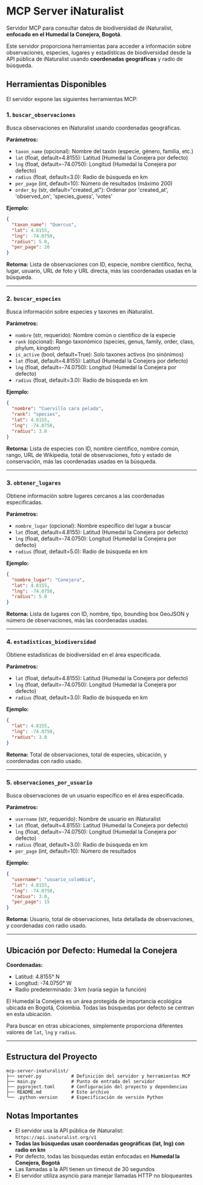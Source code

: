 # MCP Server iNaturalist

Servidor MCP para consultar datos de biodiversidad de iNaturalist, **enfocado en el Humedal la Conejera, Bogotá**.

Este servidor proporciona herramientas para acceder a información sobre observaciones, especies, lugares y estadísticas de biodiversidad desde la API pública de iNaturalist usando **coordenadas geográficas** y radio de búsqueda.

## Herramientas Disponibles

El servidor expone las siguientes herramientas MCP:

### 1. `buscar_observaciones`

Busca observaciones en iNaturalist usando coordenadas geográficas.

**Parámetros:**
- `taxon_name` (opcional): Nombre del taxón (especie, género, familia, etc.)
- `lat` (float, default=4.8155): Latitud (Humedal la Conejera por defecto)
- `lng` (float, default=-74.0750): Longitud (Humedal la Conejera por defecto)
- `radius` (float, default=3.0): Radio de búsqueda en km
- `per_page` (int, default=10): Número de resultados (máximo 200)
- `order_by` (str, default="created_at"): Ordenar por 'created_at', 'observed_on', 'species_guess', 'votes'

**Ejemplo:**
```json
{
  "taxon_name": "Quercus",
  "lat": 4.8155,
  "lng": -74.0750,
  "radius": 5.0,
  "per_page": 20
}
```

**Retorna:** Lista de observaciones con ID, especie, nombre científico, fecha, lugar, usuario, URL de foto y URL directa, más las coordenadas usadas en la búsqueda.

---

### 2. `buscar_especies`

Busca información sobre especies y taxones en iNaturalist.

**Parámetros:**
- `nombre` (str, requerido): Nombre común o científico de la especie
- `rank` (opcional): Rango taxonómico (species, genus, family, order, class, phylum, kingdom)
- `is_active` (bool, default=True): Solo taxones activos (no sinónimos)
- `lat` (float, default=4.8155): Latitud (Humedal la Conejera por defecto)
- `lng` (float, default=-74.0750): Longitud (Humedal la Conejera por defecto)
- `radius` (float, default=3.0): Radio de búsqueda en km

**Ejemplo:**
```json
{
  "nombre": "Cuervillo cara pelada",
  "rank": "species",
  "lat": 4.8155,
  "lng": -74.0750,
  "radius": 3.0
}
```

**Retorna:** Lista de especies con ID, nombre científico, nombre común, rango, URL de Wikipedia, total de observaciones, foto y estado de conservación, más las coordenadas usadas en la búsqueda.

---

### 3. `obtener_lugares`

Obtiene información sobre lugares cercanos a las coordenadas especificadas.

**Parámetros:**
- `nombre_lugar` (opcional): Nombre específico del lugar a buscar
- `lat` (float, default=4.8155): Latitud (Humedal la Conejera por defecto)
- `lng` (float, default=-74.0750): Longitud (Humedal la Conejera por defecto)
- `radius` (float, default=5.0): Radio de búsqueda en km

**Ejemplo:**
```json
{
  "nombre_lugar": "Conejera",
  "lat": 4.8155,
  "lng": -74.0750,
  "radius": 5.0
}
```

**Retorna:** Lista de lugares con ID, nombre, tipo, bounding box GeoJSON y número de observaciones, más las coordenadas usadas.

---

### 4. `estadisticas_biodiversidad`

Obtiene estadísticas de biodiversidad en el área especificada.

**Parámetros:**
- `lat` (float, default=4.8155): Latitud (Humedal la Conejera por defecto)
- `lng` (float, default=-74.0750): Longitud (Humedal la Conejera por defecto)
- `radius` (float, default=3.0): Radio de búsqueda en km

**Ejemplo:**
```json
{
  "lat": 4.8155,
  "lng": -74.0750,
  "radius": 3.0
}
```

**Retorna:** Total de observaciones, total de especies, ubicación, y coordenadas con radio usado.

---

### 5. `observaciones_por_usuario`

Busca observaciones de un usuario específico en el área especificada.

**Parámetros:**
- `username` (str, requerido): Nombre de usuario en iNaturalist
- `lat` (float, default=4.8155): Latitud (Humedal la Conejera por defecto)
- `lng` (float, default=-74.0750): Longitud (Humedal la Conejera por defecto)
- `radius` (float, default=3.0): Radio de búsqueda en km
- `per_page` (int, default=10): Número de resultados

**Ejemplo:**
```json
{
  "username": "usuario_colombia",
  "lat": 4.8155,
  "lng": -74.0750,
  "radius": 3.0,
  "per_page": 15
}
```

**Retorna:** Usuario, total de observaciones, lista detallada de observaciones, y coordenadas con radio usado.

---

## Ubicación por Defecto: Humedal la Conejera

**Coordenadas:**
- Latitud: 4.8155° N
- Longitud: -74.0750° W
- Radio predeterminado: 3 km (varía según la función)

El Humedal la Conejera es un área protegida de importancia ecológica ubicada en Bogotá, Colombia. Todas las búsquedas por defecto se centran en esta ubicación.

Para buscar en otras ubicaciones, simplemente proporciona diferentes valores de `lat`, `lng` y `radius`.

---

## Estructura del Proyecto

```
mcp-server-inaturalist/
├── server.py           # Definición del servidor y herramientas MCP
├── main.py             # Punto de entrada del servidor
├── pyproject.toml      # Configuración del proyecto y dependencias
├── README.md           # Este archivo
└── .python-version     # Especificación de versión Python
```

## Notas Importantes

- El servidor usa la API pública de iNaturalist: `https://api.inaturalist.org/v1`
- **Todas las búsquedas usan coordenadas geográficas (lat, lng) con radio en km**
- Por defecto, todas las búsquedas están enfocadas en **Humedal la Conejera, Bogotá**
- Las llamadas a la API tienen un timeout de 30 segundos
- El servidor utiliza asyncio para manejar llamadas HTTP no bloqueantes


